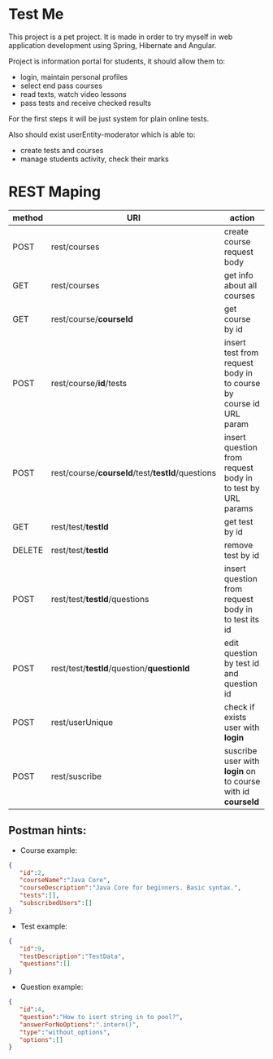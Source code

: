Test Me
======
This project is a pet project. It is made in order to try myself in web application 
development using Spring, Hibernate and Angular.

Project is information portal for students, it should allow them to:

* login, maintain personal profiles
* select end pass courses
* read texts, watch video lessons
* pass tests and receive checked results

For the first steps it will be just system for plain online tests.

Also should exist userEntity-moderator which is able to:
* create tests and courses
* manage students activity, check their marks

REST Maping
======
method|URI|action
------|------------------------|------
POST | rest/courses| create course request body
GET | rest/courses| get info about all courses
GET | rest/course/**courseId**| get course by id
POST | rest/course/**id**/tests| insert test from request body in to course by course id URL param
POST | rest/course/**courseId**/test/**testId**/questions| insert question from request body in to test by URL params
GET | rest/test/**testId**| get test by id
DELETE | rest/test/**testId**| remove test by id
POST | rest/test/**testId**/questions| insert question from request body in to test its id
POST | rest/test/**testId**/question/**questionId**| edit question by test id and question id
POST | rest/userUnique| check if exists user with **login**
POST | rest/suscribe| suscribe user with **login** on to course with id **courseId**


Postman hints:
---
* Course example:
```json
{  
   "id":2,
   "courseName":"Java Core",
   "courseDescription":"Java Core for beginners. Basic syntax.",
   "tests":[],
   "subscribedUsers":[]
}
```
* Test example:
```json
{  
   "id":9,
   "testDescription":"TestData",
   "questions":[]
}
```
* Question example:
```json
{  
   "id":4,
   "question":"How to isert string in to pool?",
   "answerForNoOptions":".intern()",
   "type":"without_options",
   "options":[]
}
```

